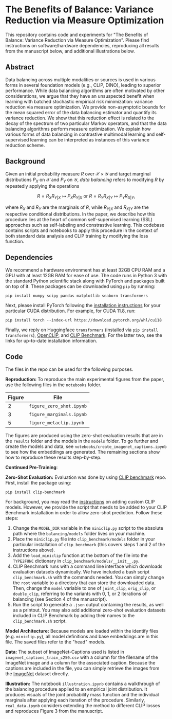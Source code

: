 # The Benefits of Balance: Variance Reduction via Measure Optimization

This repository contains code and experiments for "The Benefits of Balance: Variance Reduction via Measure Optimization". Please find instructions on software/hardware dependencies, reproducing all results from the manuscript below, and additional illustrations below.

## Abstract

Data balancing across multiple modalities or sources is used in various forms in several foundation models (e.g., CLIP, DINO), leading to superior performance. While data balancing algorithms are often motivated by other considerations, we argue that they have an unsuspected benefit when learning with batched stochastic empirical risk minimization: variance reduction via measure optimization. We provide non-asymptotic bounds for the mean squared error of the data balancing estimator and quantify its variance reduction. We show that this reduction effect is related to the decay of the spectrum of two particular Markov operators, and that the data balancing algorithms perform measure optimization. We explain how various forms of data balancing in contrastive multimodal learning and self-supervised learning can be interpreted as instances of this variance reduction scheme.

## Background

Given an initial probability measure $R$ over $\mathcal{X} \times \mathcal{Y}$ and target marginal distributions $P_X$ on $\mathcal{X}$ and $P_Y$ on $\mathcal{Y}$, *data balancing* refers to modifying $R$ by repeatedly applying the operations

$$
    R = R_X R_{Y|X} \mapsto P_X R_{Y|X} \text{ or } R = R_Y R_{X|Y} \mapsto P_Y R_{X|Y},
$$

where $R_X$ and $R_Y$ are the marginals of $R$, while $R_{Y|X}$ and $R_{X|Y}$ are the respective conditional distributions. In the paper, we describe how this procedure lies at the heart of common self-supervised learning (SSL) approaches such as self-labeling and constrastive learning. This codebase contains scripts and notebooks to apply this procedure in the context of both standard data analysis and CLIP training by modifying the loss function.

## Dependencies

We recommend a hardware environment has at least 32GB CPU RAM and a GPU with at least 12GB RAM for ease of use. The code runs in Python 3 with the standard Python scientific stack along with PyTorch and packages built on top of it.
These packages can be downloaded using `pip` by running:
```
pip install numpy scipy pandas matplotlib seaborn transformers
```
Next, please install PyTorch following the [installation instructions](https://pytorch.org/get-started/locally/) for your particular CUDA distribution. For example, for CUDA 11.8, run:
```
pip install torch --index-url https://download.pytorch.org/whl/cu118
```
Finally, we reply on Huggingface `transformers` (installed via `pip install transformers`), [OpenCLIP](https://github.com/mlfoundations/open_clip), and [CLIP Benchmark](https://github.com/LAION-AI/CLIP_benchmark). For the latter two, see the links for up-to-date installation information.


## Code

The files in the repo can be used for the following purposes.

**Reproduction:** To reproduce the main experimental figures from the paper, use the following files in the `notebooks` folder.

| Figure      | File |
| ----------- | ----------- |
| 2   | `figure_zero_shot.ipynb`  |
| 3   | `figure_marginals.ipynb`  |
| 5   | `figure_metaclip.ipynb`   |
The figures are produced using the zero-shot evaluation results that are in the `results` folder and the models in the `models` folder. 
To go further and create the models and data, see `notebooks/create_imagenet_captions.ipynb` to see how the embeddings are generated. 
The remaining sections show how to reproduce these results step-by-step.

**Continued Pre-Training**: 

**Zero-Shot Evaluation:** Evaluation was done by using [CLIP benchmark](https://github.com/LAION-AI/CLIP_benchmark) repo. First, install the package using:
```
pip install clip-benchmark
```
For background, you may read the [instructions](https://github.com/LAION-AI/CLIP_benchmark?tab=readme-ov-file#how-to-add-other-clip-models) on adding custom CLIP models. However, we provide the script that needs to be added to your CLIP Benchmark installation in order to allow zero-shot prediction. Follow these steps:
1. Change the `MODEL_DIR` variable in the `miniclip.py` script to the absolute path where the `balancing/models` folder lives on your machine.
2. Place the `miniclip.py` file into `clip_benchmark/models` folder in your particular installation of `clip_benchmark` (this covers steps 1 and 2 of the instructions above).
3. Add the `load_miniclip` function at the bottom of the file into the `TYPE2FUNC` dictionary in `clip_benchmark/models/__init__.py`. 
4. CLIP Benchmark runs with a command line interface which downloads evaluation datasets dynamically. We have included a bash script `clip_benchmark.sh` with the commands needed. You can simply change the `root` variable to a directory that can store the downloaded data. Then, change the `model` variable to one of `joint_clip`, `orig_clip`, or `double_clip`, referring to the variants with 0, 1, or 2 iterations of balancing (see Section 4 of the manuscript).
5. Run the script to generate a `.json` output containing the results, as well as a printout. You may also add additional zero-shot evaluation datasets included in CLIP Benchmark by adding their names to the `clip_benchmark.sh` script.

**Model Architecture:** Because models are loaded within the identify files (e.g. `miniclip.py`), all model definitions and base embeddings are in this file. The saved files refer to the "head" models. 

**Data:** The subset of ImageNet-Captions used is listed in `imagenet_captions_train_c250.csv` with a column for the filename of the ImageNet image and a column for the associated caption. Because the captions are included in the file, you can simply retrieve the images from the [ImageNet](https://www.image-net.org/download.php) dataset directly.

**Illustration:** The notebook `illustration.ipynb` contains a walkthrough of the balancing procedure applied to an empirical joint distribution. It produces visuals of the joint probability mass function and the individual marginals after applying each iteration of the procedure. Similarly, `real_data.ipynb` considers extending the method to different CLIP losses and reproduces Figure 3 from the manuscript.